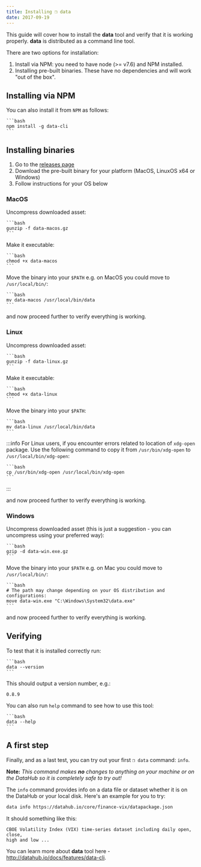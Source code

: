 ```yaml
---
title: Installing ❒ data
date: 2017-09-19
---
```


This guide will cover how to install the **data** tool and verify that it is working properly. **data** is distributed as a command line tool.

There are two options for installation:

1. Install via NPM: you need to have node (>= v7.6) and NPM installed.
2. Installing pre-built binaries. These have no dependencies and will work "out of the box".

## Installing via NPM

You can also install it from `NPM` as follows:

    ```bash
    npm install -g data-cli
    ```

## Installing binaries

1. Go to the [releases page](/download)
2. Download the pre-built binary for your platform (MacOS, LinuxOS x64 or Windows)
3. Follow instructions for your OS below

### MacOS

Uncompress downloaded asset:

    ```bash
    gunzip -f data-macos.gz
    ```

Make it executable:

    ```bash
    chmod +x data-macos
    ```

Move the binary into your `$PATH` e.g. on MacOS you could move to `/usr/local/bin/`:

    ```bash
    mv data-macos /usr/local/bin/data
    ```

and now proceed further to verify everything is working.

### Linux

Uncompress downloaded asset:

    ```bash
    gunzip -f data-linux.gz
    ```

Make it executable:

    ```bash
    chmod +x data-linux
    ```

Move the binary into your `$PATH`:

    ```bash
    mv data-linux /usr/local/bin/data
    ```

:::info
For Linux users, if you encounter errors related to location of `xdg-open` package. Use the following command to copy it from `/usr/bin/xdg-open` to `/usr/local/bin/xdg-open`:

    ```bash
    cp /usr/bin/xdg-open /usr/local/bin/xdg-open
    ```
:::

and now proceed further to verify everything is working.

### Windows

Uncompress downloaded asset (this is just a suggestion - you can uncompress using your preferred way):

    ```bash
    gzip -d data-win.exe.gz
    ```

Move the binary into your `$PATH` e.g. on Mac you could move to `/usr/local/bin/`:

    ```bash
    # The path may change depending on your OS distribution and configurations:
    move data-win.exe "C:\Windows\System32\data.exe"
    ```

and now proceed further to verify everything is working.

## Verifying

To test that it is installed correctly run:

    ```bash
    data --version
    ```

This should output a version number, e.g.:

```cli-output
0.8.9
```

You can also run `help` command to see how to use this tool:

    ```bash
    data --help
    ```

## A first step

Finally, and as a last test, you can try out your first `❒ data` command: `info`.

**Note:** *This command makes **no** changes to anything on your machine or on the DataHub so it is completely safe to try out!*

The `info` command provides info on a data file or dataset whether it is on the DataHub or your local disk. Here's an example for you to try:

```bash
data info https://datahub.io/core/finance-vix/datapackage.json
```

It should something like this:

```cli-output
CBOE Volatility Index (VIX) time-series dataset including daily open, close,
high and low ...
```

You can learn more about **data** tool here - http://datahub.io/docs/features/data-cli.
